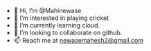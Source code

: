 - 👋 Hi, I’m @Mahinewase
- 👀 I’m interested in playing cricket
- 🌱 I’m currently learning cloud.
- 💞️ I’m looking to collaborate on github.
- 📫 Reach me at newasemahesh2@gmail.com

<!---
Mahinewase/Mahinewase is a ✨ special ✨ repository because its `README.md` (this file) appears on your GitHub profile.
You can click the Preview link to take a look at your changes.
--->
